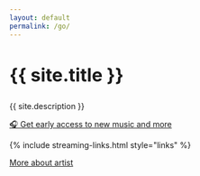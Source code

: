 ```yaml
---
layout: default
permalink: /go/
---
```


<section class="section links-page">
  <h1 style="font-size:2rem;">{{ site.title }}</h1>
  <p class="tag">{{ site.description }}</p>
  
  <!-- Mailing list signup button -->
  <div class="mailing-list-cta">
    <a class="ml-onclick-form cta-button" href="javascript:void(0)" onclick="ml('show', 'R2ISyG', true); if(typeof sa_event !== 'undefined') sa_event('mailing_list_signup_go');">
      🎧 Get early access to new music and more
    </a>
  </div>
  
  {% include streaming-links.html style="links" %}
  
  <div class="more-info">
    <a href="{{ '/' | relative_url }}">More about artist</a>
  </div>
</section>